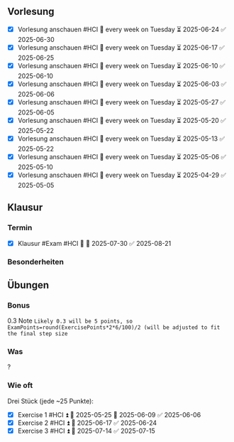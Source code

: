 ## Vorlesung
- [x] Vorlesung anschauen #HCI 🔁 every week on Tuesday ⏳ 2025-06-24 ✅ 2025-06-30
- [x] Vorlesung anschauen #HCI 🔁 every week on Tuesday ⏳ 2025-06-17 ✅ 2025-06-25
- [x] Vorlesung anschauen #HCI 🔁 every week on Tuesday ⏳ 2025-06-10 ✅ 2025-06-10
- [x] Vorlesung anschauen #HCI 🔁 every week on Tuesday ⏳ 2025-06-03 ✅ 2025-06-06
- [x] Vorlesung anschauen #HCI 🔁 every week on Tuesday ⏳ 2025-05-27 ✅ 2025-06-05
- [x] Vorlesung anschauen #HCI 🔁 every week on Tuesday ⏳ 2025-05-20 ✅ 2025-05-22
- [x] Vorlesung anschauen #HCI 🔁 every week on Tuesday ⏳ 2025-05-13 ✅ 2025-05-22
- [x] Vorlesung anschauen #HCI 🔁 every week on Tuesday ⏳ 2025-05-06 ✅ 2025-05-10
- [x] Vorlesung anschauen #HCI 🔁 every week on Tuesday ⏳ 2025-04-29 ✅ 2025-05-05
## Klausur
### Termin
- [x] Klausur #Exam #HCI 🔺 🛫 2025-07-30 ✅ 2025-08-21

### Besonderheiten
## Übungen
### Bonus
0.3 Note
`Likely 0.3 will be 5 points, so ExamPoints=round(ExercisePoints*2*6/100)/2 (will be adjusted to fit the final step size`
### Was
?

### Wie oft
Drei Stück (jede ~25 Punkte):
- [x] Exercise 1 #HCI ⏫ 🛫 2025-05-25 📅 2025-06-09 ✅ 2025-06-06
- [x] Exercise 2 #HCI ⏫ 🛫 2025-06-17 ✅ 2025-06-24
- [x] Exercise 3 #HCI ⏫ 🛫 2025-07-14 ✅ 2025-07-15